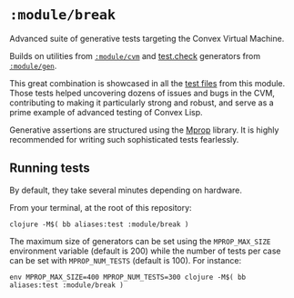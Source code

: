 # `:module/break`

Advanced suite of generative tests targeting the Convex Virtual Machine.

Builds on utilities from [`:module/cvm`](../cvm) and
[test.check](https://github.com/clojure/test.check) generators from
[`:module/gen`](../gen).

This great combination is showcased in all the [test
files](./src/test/clj/convex/test/break) from this module. Those tests helped
uncovering dozens of issues and bugs in the CVM, contributing to making it
particularly strong and robust, and serve as a prime example of advanced testing
of Convex Lisp.

Generative assertions are structured using the
[Mprop](https://github.com/helins/mprop.cljc) library. It is highly recommended
for writing such sophisticated tests fearlessly.


## Running tests

By default, they take several minutes depending on hardware.

From your terminal, at the root of this repository:

    clojure -M$( bb aliases:test :module/break )

The maximum size of generators can be set using the `MPROP_MAX_SIZE` environment
variable (default is 200) while the number of tests per case can be set with
`MPROP_NUM_TESTS` (default is 100). For instance:


    env MPROP_MAX_SIZE=400 MPROP_NUM_TESTS=300 clojure -M$( bb aliases:test :module/break )
